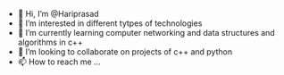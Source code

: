 - 👋 Hi, I’m @Hariprasad
- 👀 I’m interested in different tytpes of technologies
- 🌱 I’m currently learning computer networking and data structures and algorithms in c++
- 💞️ I’m looking to collaborate on projects of c++ and python
- 📫 How to reach me ...

<!---
Hariprasad2023/Hariprasad2023 is a ✨ special ✨ repository because its `README.md` (this file) appears on your GitHub profile.
You can click the Preview link to take a look at your changes.
--->
